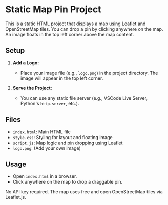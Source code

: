 # Static Map Pin Project

This is a static HTML project that displays a map using Leaflet and OpenStreetMap tiles. You can drop a pin by clicking anywhere on the map. An image floats in the top left corner above the map content.

## Setup

1. **Add a Logo:**
   - Place your image file (e.g., `logo.png`) in the project directory. The image will appear in the top left corner.

2. **Serve the Project:**
   - You can use any static file server (e.g., VSCode Live Server, Python's `http.server`, etc.).

## Files
- `index.html`: Main HTML file
- `style.css`: Styling for layout and floating image
- `script.js`: Map logic and pin dropping using Leaflet
- `logo.png`: (Add your own image)

## Usage
- Open `index.html` in a browser.
- Click anywhere on the map to drop a draggable pin.

No API key required. The map uses free and open OpenStreetMap tiles via Leaflet.js.
